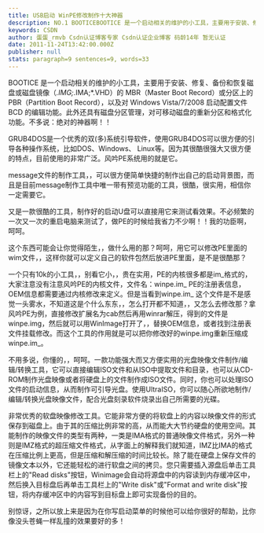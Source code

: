 ```yaml
---
title: USB启动 WinPE修改制作十大神器
description: NO.1 BOOTICEBOOTICE 是一个启动相关的维护的小工具，主要用于安装、修复、备份和恢复磁盘或磁盘镜像（*.IMG;*.IMA;*.VHD）的 MBR（Master Boot Record）或分区上的 PBR（Partition Boot Record），以及对 Windows Vista/7/2008 启动配置文件 BCD 的编辑功能。此外还具有磁盘分区管理，对可移动磁盘的重
keywords: CSDN
author: 蛋蛋_rmvb Csdn认证博客专家 Csdn认证企业博客 码龄14年 暂无认证
date: 2011-11-24T13:42:00.000Z
publisher: null
stats: paragraph=9 sentences=9, words=33
---
```

BOOTICE 是一个启动相关的维护的小工具，主要用于安装、修复、备份和恢复磁盘或磁盘镜像（*.IMG;*.IMA;*.VHD）的 MBR（Master Boot Record）或分区上的 PBR（Partition Boot Record），以及对 Windows Vista/7/2008 启动配置文件 BCD 的编辑功能。此外还具有磁盘分区管理，对可移动磁盘的重新分区和格式化功能。不多说：绝对的神器啊！！

GRUB4DOS是一个优秀的双(多)系统引导软件，使用GRUB4DOS可以很方便的引导各种操作系统，比如DOS、Windows、 Linux等。因为其很酷很强大又很方便的特点，目前使用的非常广泛。风吟PE系统用的就是它。

message文件的制作工具，，可以很方便简单快捷的制作出自己的启动背景图，而且是目前message制作工具中唯一带有预览功能的工具，很酷，很实用，相信你一定需要它。

又是一款很酷的工具，制作好的启动U盘可以直接用它来测试看效果。不必频繁的一次又一次的重启电脑来测试了，做PE的时候给我省力不少啊！！我的功臣啊，呵呵。

这个东西可能会让你觉得陌生，，做什么用的那？呵呵，用它可以修改PE里面的wim文件，，这样你就可以定义自己的软件包然后放进PE里面，是不是很酷那？

一个只有10k的小工具，，别看它小，，贵在实用，PE的内核很多都是im_格式的，大家注意没有注意风吟PE的内核文件，文件名：winpe.im_ PE的注册表信息，OEM信息都需要通过内核修改来定义。但是当看到winpe.im_ 这个文件是不是感觉一头雾水，不知道这是个什么东东，，怎么打开都不知道，，又怎么去修改那？拿风吟PE为例，直接修改扩展名为cab然后再用winrar解压，得到的文件是winpe.img，然后就可以用WinImage打开了，，替换OEM信息，或者找到注册表文件挂载修改。而这个工具的作用就是可以把你修改好的winpe.img重新压缩成winpe.im_。

不用多说，你懂的，，呵呵。一款功能强大而又方便实用的光盘映像文件制作/编辑/转换工具，它可以直接编辑ISO文件和从ISO中提取文件和目录，也可以从CD-ROM制作光盘映像或者将硬盘上的文件制作成ISO文件。同时，你也可以处理ISO文件的启动信息，从而制作可引导光盘。使用UltraISO，你可以随心所欲地制作/编辑/转换光盘映像文件，配合光盘刻录软件烧录出自己所需要的光碟。

非常优秀的软盘映像修改工具。它能非常方便的将软盘上的内容以映像文件的形式保存到磁盘上。由于其的压缩比例非常的高，从而能大大节约硬盘的使用空间。其能制作的映像文件的类型有两种，一类是IMA格式的普通映像文件格式，另外一种则是IMZ格式的超压缩文件格式，从字面上的解释我们就知道，IMZ比IMA的格式在压缩比例上更高，但是压缩和解压缩的时间比较长。除了能在硬盘上保存文件的镜像文本以外，它还能轻松的进行软盘之间的拷贝。您只需要插入源盘后单击工具栏上的"Read disks"按钮，Winimage会自动将源盘中的内容读到内存缓冲区中，然后换入目标盘后再单击工具栏上的"Write disk"或"Format and write disk"按钮，将内存缓冲区中的内容写到目标盘上即可实现备份的目的。

别惊讶，之所以放上来是因为在你写启动菜单的时候他可以给你很好的帮助，比你像没头苍蝇一样乱撞的效果要好的多！
